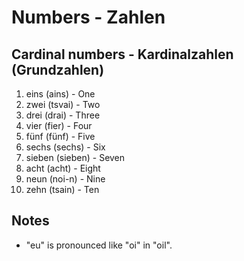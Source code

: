 # Numbers - Zahlen

## Cardinal numbers - Kardinalzahlen (Grundzahlen)

1. eins (ains) - One
2. zwei (tsvai) - Two
3. drei (drai) - Three
4. vier (fier) - Four
5. fünf (fünf) - Five
6. sechs (sechs) - Six
7. sieben (sieben) - Seven
8. acht (acht) - Eight
9. neun (noi-n) - Nine
10. zehn (tsain) - Ten

## Notes

- "eu" is pronounced like "oi" in "oil".
